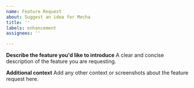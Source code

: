 ```yaml
---
name: Feature Request
about: Suggest an idea for Mecha
title: ''
labels: enhancement
assignees: ''

---
```


**Describe the feature you'd like to introduce**
A clear and concise description of the feature you are requesting.

**Additional context**
Add any other context or screenshots about the feature request here.

